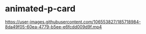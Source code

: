 # animated-p-card

https://user-images.githubusercontent.com/106553827/185718984-8da49f05-60ea-4779-b5ee-e6fcdd009d9f.mp4
